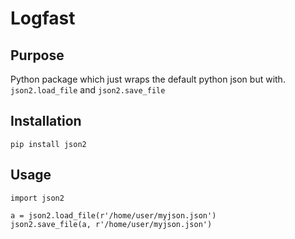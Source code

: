 # Logfast

## Purpose
Python package which just wraps the default python json but with.
```json2.load_file``` and ```json2.save_file```

## Installation

```pip install json2```

## Usage

```
import json2

a = json2.load_file(r'/home/user/myjson.json')
json2.save_file(a, r'/home/user/myjson.json')
```
